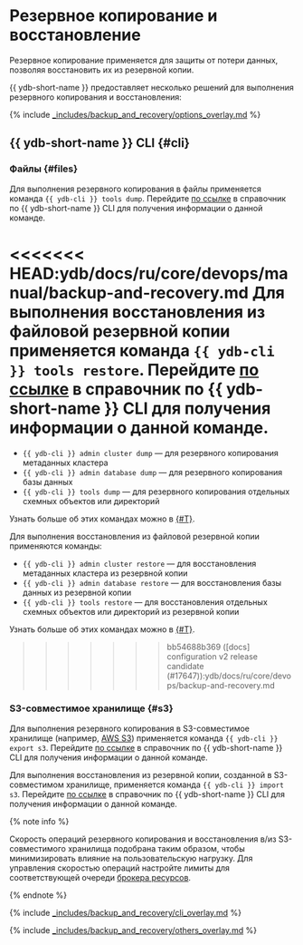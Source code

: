 # Резервное копирование и восстановление

Резервное копирование применяется для защиты от потери данных, позволяя восстановить их из резервной копии.

{{ ydb-short-name }} предоставляет несколько решений для выполнения резервного копирования и восстановления:

{% include [_includes/backup_and_recovery/options_overlay.md](_includes/backup_and_recovery/options_overlay.md) %}

## {{ ydb-short-name }} CLI {#cli}

### Файлы {#files}

Для выполнения резервного копирования в файлы применяется команда `{{ ydb-cli }} tools dump`. Перейдите [по ссылке](../../reference/ydb-cli/export-import/tools-dump.md) в справочник по {{ ydb-short-name }} CLI для получения информации о данной команде.

<<<<<<< HEAD:ydb/docs/ru/core/devops/manual/backup-and-recovery.md
Для выполнения восстановления из файловой резервной копии применяется команда `{{ ydb-cli }} tools restore`. Перейдите [по ссылке](../../reference/ydb-cli/export-import/tools-restore.md) в справочник по {{ ydb-short-name }} CLI для получения информации о данной команде.
=======
- `{{ ydb-cli }} admin cluster dump` — для резервного копирования метаданных кластера
- `{{ ydb-cli }} admin database dump` — для резервного копирования базы данных
- `{{ ydb-cli }} tools dump` — для резервного копирования отдельных схемных объектов или директорий

Узнать больше об этих командах можно в [{#T}](../reference/ydb-cli/export-import/tools-dump.md).

Для выполнения восстановления из файловой резервной копии применяются команды:

- `{{ ydb-cli }} admin cluster restore` — для восстановления метаданных кластера из резервной копии
- `{{ ydb-cli }} admin database restore` — для восстановления базы данных из резервной копии
- `{{ ydb-cli }} tools restore` — для восстановления отдельных схемных объектов или директорий из резервной копии

Узнать больше об этих командах можно в [{#T}](../reference/ydb-cli/export-import/tools-restore.md).
>>>>>>> bb54688b369 ([docs] configuration v2 release candidate (#17647)):ydb/docs/ru/core/devops/backup-and-recovery.md

### S3-совместимое хранилище {#s3}

Для выполнения резервного копирования в S3-совместимое хранилище (например, [AWS S3](https://docs.aws.amazon.com/AmazonS3/latest/dev/Introduction.html))  применяется команда `{{ ydb-cli }} export s3`. Перейдите [по ссылке](../reference/ydb-cli/export-import/export-s3.md) в справочник по {{ ydb-short-name }} CLI для получения информации о данной команде.

Для выполнения восстановления из резервной копии, созданной в S3-совместимом хранилище, применяется команда `{{ ydb-cli }} import s3`. Перейдите [по ссылке](../reference/ydb-cli/export-import/import-s3.md) в справочник по {{ ydb-short-name }} CLI для получения информации о данной команде.

{% note info %}

Скорость операций резервного копирования и восстановления в/из S3-совместимого хранилища подобрана таким образом, чтобы минимизировать влияние на пользовательскую нагрузку. Для управления скоростью операций настройте лимиты для соответствующей очереди [брокера ресурсов](../reference/configuration/index.md#resource-broker-config).

{% endnote %}

{% include [_includes/backup_and_recovery/cli_overlay.md](_includes/backup_and_recovery/cli_overlay.md) %}

{% include [_includes/backup_and_recovery/others_overlay.md](_includes/backup_and_recovery/others_overlay.md) %}
